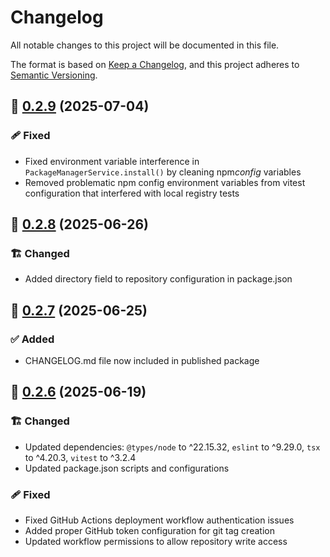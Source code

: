 # Changelog

All notable changes to this project will be documented in this file.

The format is based on [Keep a Changelog](https://keepachangelog.com/en/1.1.0/),
and this project adheres to [Semantic Versioning](http://semver.org/spec/v2.0.0.html).

## 🔖 [0.2.9] (2025-07-04)

### 🩹 Fixed

- Fixed environment variable interference in `PackageManagerService.install()` by cleaning npm*config* variables
- Removed problematic npm config environment variables from vitest configuration that interfered with local registry tests

## 🔖 [0.2.8] (2025-06-26)

### 🏗️ Changed

- Added directory field to repository configuration in package.json

## 🔖 [0.2.7] (2025-06-25)

### ✅ Added

- CHANGELOG.md file now included in published package

## 🔖 [0.2.6] (2025-06-19)

### 🏗️ Changed

- Updated dependencies: `@types/node` to ^22.15.32, `eslint` to ^9.29.0, `tsx` to ^4.20.3, `vitest` to ^3.2.4
- Updated package.json scripts and configurations

### 🩹 Fixed

- Fixed GitHub Actions deployment workflow authentication issues
- Added proper GitHub token configuration for git tag creation
- Updated workflow permissions to allow repository write access

<!-- Link References -->

[0.2.9]: https://github.com/aneuhold/ts-libs/compare/local-npm-registry-v0.2.8...local-npm-registry-v0.2.9
[0.2.8]: https://github.com/aneuhold/ts-libs/compare/local-npm-registry-v0.2.7...local-npm-registry-v0.2.8
[0.2.7]: https://github.com/aneuhold/ts-libs/compare/local-npm-registry-v0.2.6...local-npm-registry-v0.2.7
[0.2.6]: https://github.com/aneuhold/ts-libs/releases/tag/local-npm-registry-v0.2.6
